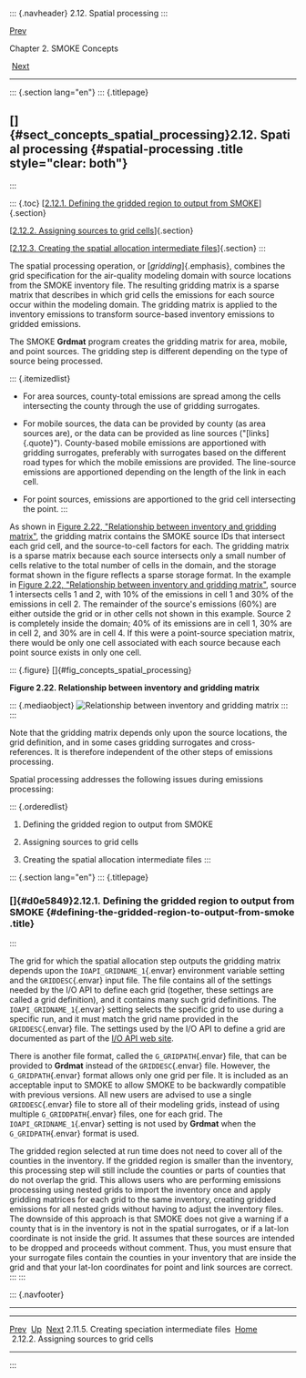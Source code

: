 ::: {.navheader}
2.12. Spatial processing
:::

[Prev](ch02s11s05.html) 

Chapter 2. SMOKE Concepts

 [Next](ch02s12s02.html)

------------------------------------------------------------------------

::: {.section lang="en"}
::: {.titlepage}
<div>

<div>

[]{#sect_concepts_spatial_processing}2.12. Spatial processing {#spatial-processing .title style="clear: both"}
-------------------------------------------------------------

</div>

</div>
:::

::: {.toc}
[[2.12.1. Defining the gridded region to output from
SMOKE](ch02s12.html#d0e5849)]{.section}

[[2.12.2. Assigning sources to grid cells](ch02s12s02.html)]{.section}

[[2.12.3. Creating the spatial allocation intermediate
files](ch02s12s03.html)]{.section}
:::

The spatial processing operation, or [*gridding*]{.emphasis}, combines
the grid specification for the air-quality modeling domain with source
locations from the SMOKE inventory file. The resulting gridding matrix
is a sparse matrix that describes in which grid cells the emissions for
each source occur within the modeling domain. The gridding matrix is
applied to the inventory emissions to transform source-based inventory
emissions to gridded emissions.

The SMOKE **Grdmat** program creates the gridding matrix for area,
mobile, and point sources. The gridding step is different depending on
the type of source being processed.

::: {.itemizedlist}
-   For area sources, county-total emissions are spread among the cells
    intersecting the county through the use of gridding surrogates.

-   For mobile sources, the data can be provided by county (as area
    sources are), or the data can be provided as line sources
    ("[links]{.quote}"). County-based mobile emissions are apportioned
    with gridding surrogates, preferably with surrogates based on the
    different road types for which the mobile emissions are provided.
    The line-source emissions are apportioned depending on the length of
    the link in each cell.

-   For point sources, emissions are apportioned to the grid cell
    intersecting the point.
:::

As shown in [Figure 2.22, "Relationship between inventory and gridding
matrix"](ch02s12.html#fig_concepts_spatial_processing "Figure 2.22. Relationship between inventory and gridding matrix"),
the gridding matrix contains the SMOKE source IDs that intersect each
grid cell, and the source-to-cell factors for each. The gridding matrix
is a sparse matrix because each source intersects only a small number of
cells relative to the total number of cells in the domain, and the
storage format shown in the figure reflects a sparse storage format. In
the example in [Figure 2.22, "Relationship between inventory and
gridding
matrix"](ch02s12.html#fig_concepts_spatial_processing "Figure 2.22. Relationship between inventory and gridding matrix"),
source 1 intersects cells 1 and 2, with 10% of the emissions in cell 1
and 30% of the emissions in cell 2. The remainder of the source's
emissions (60%) are either outside the grid or in other cells not shown
in this example. Source 2 is completely inside the domain; 40% of its
emissions are in cell 1, 30% are in cell 2, and 30% are in cell 4. If
this were a point-source speciation matrix, there would be only one cell
associated with each source because each point source exists in only one
cell.

::: {.figure}
[]{#fig_concepts_spatial_processing}

**Figure 2.22. Relationship between inventory and gridding matrix**

::: {.mediaobject}
![Relationship between inventory and gridding
matrix](images\concepts\spatial_processing_html.jpg)
:::
:::

Note that the gridding matrix depends only upon the source locations,
the grid definition, and in some cases gridding surrogates and
cross-references. It is therefore independent of the other steps of
emissions processing.

Spatial processing addresses the following issues during emissions
processing:

::: {.orderedlist}
1.  Defining the gridded region to output from SMOKE

2.  Assigning sources to grid cells

3.  Creating the spatial allocation intermediate files
:::

::: {.section lang="en"}
::: {.titlepage}
<div>

<div>

### []{#d0e5849}2.12.1. Defining the gridded region to output from SMOKE {#defining-the-gridded-region-to-output-from-smoke .title}

</div>

</div>
:::

The grid for which the spatial allocation step outputs the gridding
matrix depends upon the `IOAPI_GRIDNAME_1`{.envar} environment variable
setting and the `GRIDDESC`{.envar} input file. The file contains all of
the settings needed by the I/O API to define each grid (together, these
settings are called a grid definition), and it contains many such grid
definitions. The `IOAPI_GRIDNAME_1`{.envar} setting selects the specific
grid to use during a specific run, and it must match the grid name
provided in the `GRIDDESC`{.envar} file. The settings used by the I/O
API to define a grid are documented as part of the [I/O API web
site](http://www.baronams.com/products/ioapi/GRIDDESC.html).

There is another file format, called the `G_GRIDPATH`{.envar} file, that
can be provided to **Grdmat** instead of the `GRIDDESC`{.envar} file.
However, the `G_GRIDPATH`{.envar} format allows only one grid per file.
It is included as an acceptable input to SMOKE to allow SMOKE to be
backwardly compatible with previous versions. All new users are advised
to use a single `GRIDDESC`{.envar} file to store all of their modeling
grids, instead of using multiple `G_GRIDDPATH`{.envar} files, one for
each grid. The `IOAPI_GRIDNAME_1`{.envar} setting is not used by
**Grdmat** when the `G_GRIDPATH`{.envar} format is used.

The gridded region selected at run time does not need to cover all of
the counties in the inventory. If the gridded region is smaller than the
inventory, this processing step will still include the counties or parts
of counties that do not overlap the grid. This allows users who are
performing emissions processing using nested grids to import the
inventory once and apply gridding matrices for each grid to the same
inventory, creating gridded emissions for all nested grids without
having to adjust the inventory files. The downside of this approach is
that SMOKE does not give a warning if a county that is in the inventory
is not in the spatial surrogates, or if a lat-lon coordinate is not
inside the grid. It assumes that these sources are intended to be
dropped and proceeds without comment. Thus, you must ensure that your
surrogate files contain the counties in your inventory that are inside
the grid and that your lat-lon coordinates for point and link sources
are correct.
:::
:::

::: {.navfooter}

------------------------------------------------------------------------

  ------------------------------------------------- -------------------- ------------------------------------------
  [Prev](ch02s11s05.html)                             [Up](ch02.html)                       [Next](ch02s12s02.html)
  2.11.5. Creating speciation intermediate files     [Home](index.html)     2.12.2. Assigning sources to grid cells
  ------------------------------------------------- -------------------- ------------------------------------------
:::
